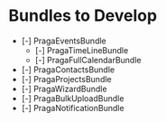 Bundles to Develop
==================

* [-] PragaEventsBundle
  * [-] PragaTimeLineBundle
  * [-] PragaFullCalendarBundle
* [-] PragaContactsBundle
* [-] PragaProjectsBundle
* [-] PragaWizardBundle
* [-] PragaBulkUploadBundle
* [-] PragaNotificationBundle